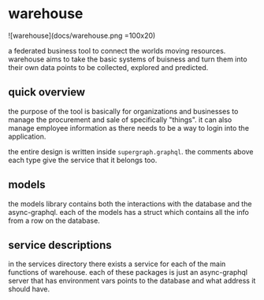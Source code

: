 # warehouse
![warehouse](docs/warehouse.png =100x20)

a federated business tool to connect the worlds moving resources.
warehouse aims to take the basic systems of buisness and turn them into their own data points to be collected, explored and predicted. 

## quick overview

the purpose of the tool is basically for organizations and businesses to manage the procurement and sale of specifically "things". it can also manage employee information as there needs to be a way to login into the application. 

the entire design is written inside `supergraph.graphql`. the comments above each type give the service that it belongs too. 

## models

the models library contains both the interactions with the database and the async-graphql. each of the models has a struct which contains all the info from a row on the database. 


## service descriptions

in the services directory there exists a service for each of the main functions of warehouse. each of these packages is just an async-graphql server that has environment vars points to the database and what address it should have. 
